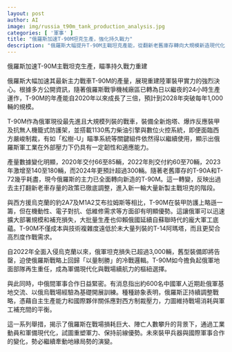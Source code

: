 ```yaml
---
layout: post
author: AI
image: img/russia_t90m_tank_production_analysis.jpg
categories: [ '軍事' ]
title: "俄羅斯加速T-90M坦克生產，強化持久戰力"
description: "俄羅斯大幅提升T-90M主戰坦克產能，從翻新老舊庫存轉向大規模新造現代化戰車，展現強化地面戰力的決心。儘管面臨西方制裁，關鍵組件生產與中俄軍事合作助俄軍維繫前線補充能力，T-90M成為俄軍裝甲現代化關鍵主力，標誌俄方因應戰場高損耗與地緣軍事壓力的最新戰略調整。"
---
```

俄羅斯加速T-90M主戰坦克生產，瞄準持久戰力重建

俄羅斯大幅加速其最新主力戰車T-90M的產量，展現重建陸軍裝甲實力的強烈決心。根據多方公開資訊，隨著俄羅斯戰爭機械廠區已轉為日以繼夜的24小時生產運作，T-90M的年產能自2020年以來成長了三倍，預計到2028年突破每年1,000輛的規模。

T-90M作為俄軍現役最先進且大規模列裝的戰車，裝備全新炮塔、爆炸反應裝甲及抗無人機籠式防護架，並搭載1130馬力柴油引擎與數位火控系統，即便面臨西方嚴峻制裁，有如「松樹-U」瞄準系統等關鍵組件依然得以繼續使用，顯示出俄羅斯軍工業在外部壓力下仍具有一定韌性和適應能力。

產量數據變化明顯，2020年交付66至85輛，2022年則交付約60至70輛，2023年激增至140至180輛，而2024年更預計超過300輛。隨著老舊庫存的T-90A和T-72幾乎耗盡，現今俄羅斯的主力已全面轉向新造的T-90M。這一轉變，反映出過去主打翻新老車存量的政策已徹底調整，進入新一輪大量新製主戰坦克的階段。

與西方援烏克蘭的豹2A7及M1A2艾布拉姆斯等相比，T-90M在裝甲防護上略遜一籌，但在機動性、電子對抗、低維修需求等方面卻有明顯優勢。這讓俄軍可以迅速擴大部署規模和補充損失，大批量生產也仰賴俄國延續自蘇聯時代的龐大軍工底蘊。T-90M不僅成本與技術複雜度遠低於未大量列裝的T-14阿瑪塔，而且更契合高烈度作戰需求。

自2022年全面入侵烏克蘭以來，俄軍坦克損失已超過3,000輛，舊型裝備即將告罄，迫使俄羅斯戰略上回歸「以量制勝」的冷戰邏輯。T-90M如今擔負起俄軍地面部隊再生重任，成為軍備現代化與戰場續航力的樞紐選擇。

與此同時，中俄間軍事合作日益緊密。有消息指出約600名中國軍人近期赴俄軍基地交流、以俄烏戰場經驗為基礎開展訓練。種種跡象表明，俄羅斯正持續調整戰略，憑藉自主生產能力和國際夥伴關係應對西方制裁壓力，力圖維持戰場消耗與軍工補充間的平衡。

這一系列舉措，揭示了俄羅斯在戰場損耗巨大、陣亡人數攀升的背景下，通過工業動員和軍備現代化，試圖重塑軍力、保持前線優勢。未來裝甲兵器與國際軍事合作的變化，勢必繼續牽動地緣局勢的演變。